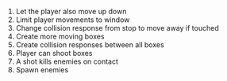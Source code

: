 1. Let the player also move up down
1. Limit player movements to window
1. Change collision response from stop to move away if touched
1. Create more moving boxes
1. Create collision responses between all boxes
1. Player can shoot boxes
1. A shot kills enemies on contact
1. Spawn enemies
